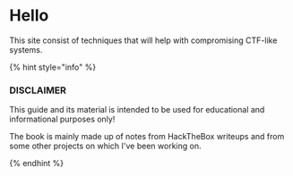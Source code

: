 # Hello
This site consist of techniques that will help with compromising CTF-like systems.     



{% hint style="info" %}
### DISCLAIMER

This guide and its material is intended to be used for educational and informational purposes only!


The book is mainly made up of notes from HackTheBox writeups and from some other projects on which I've been working on.

{% endhint %}